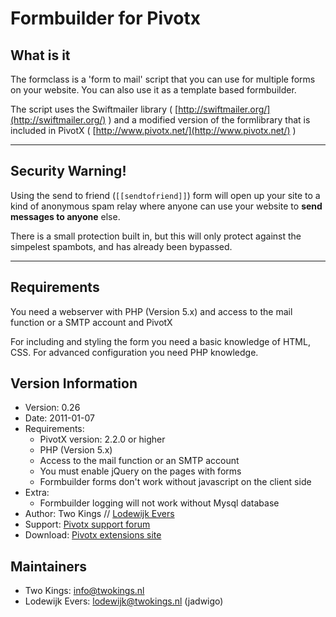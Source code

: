 # Formbuilder for Pivotx

## What is it

The formclass is a 'form to mail' script that you can use for multiple forms on your website. You can also use it as a template based formbuilder.

The script uses the Swiftmailer library ( [http://swiftmailer.org/](http://swiftmailer.org/) ) and a modified version of the formlibrary that is included in PivotX ( [http://www.pivotx.net/](http://www.pivotx.net/) )

------

## Security Warning!

Using the send to friend (`[[sendtofriend]]`) form will open up your site to a kind of anonymous spam relay where anyone can use your website to __send messages to anyone__ else.

There is a small protection built in, but this will only protect against the simpelest spambots, and has already been bypassed.

------

## Requirements

You need a webserver with PHP (Version 5.x) and access to the mail function or a SMTP account and PivotX

For including and styling the form you need a basic knowledge of HTML, CSS. For advanced configuration you need PHP knowledge.

## Version Information

*   Version: 0.26
*   Date: 2011-01-07
*   Requirements:
    *   PivotX version: 2.2.0 or higher
    *   PHP (Version 5.x)
    *   Access to the mail function or an SMTP account
    *   You must enable jQuery on the pages with forms
    *   Formbuilder forms don't work without javascript on the client side
*   Extra:
    *   Formbuilder logging will not work without Mysql database
*   Author: Two Kings // [Lodewijk Evers](mailto:lodewijk@twokings.nl)
*   Support: [Pivotx support forum](http://forum.pivotx.net/viewtopic.php?f=10&amp;t=1379)
*   Download: [Pivotx extensions site](http://extensions.pivotx.net/entry/3/formbuilder)

## Maintainers

*   Two Kings: [info@twokings.nl](mailto:info@twokings.nl)
*   Lodewijk Evers: [lodewijk@twokings.nl](mailto:lodewijk@twokings.nl) (jadwigo)
